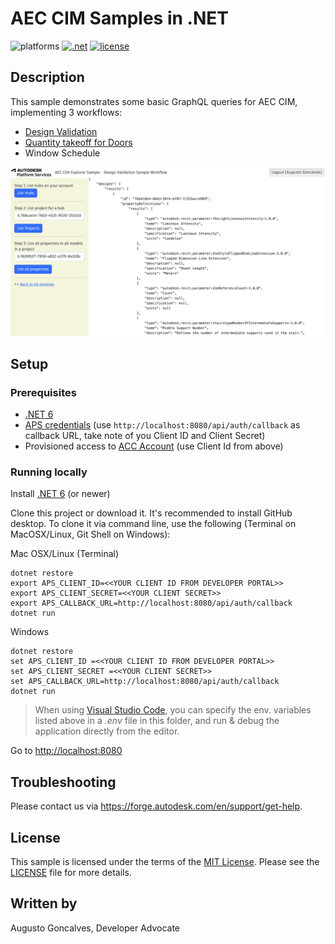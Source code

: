 # AEC CIM Samples in .NET

![platforms](https://img.shields.io/badge/platform-windows%20%7C%20osx%20%7C%20linux-lightgray.svg)
[![.net](https://img.shields.io/badge/net-6.0-blue.svg)](https://dotnet.microsoft.com/en-us/download/dotnet/6.0)
[![license](https://img.shields.io/:license-mit-green.svg)](https://opensource.org/licenses/MIT)

## Description

This sample demonstrates some basic GraphQL queries for AEC CIM, implementing 3 workflows:

- [Design Validation](./DesignValidation.md)
- [Quantity takeoff for Doors](./QuantityTakeOff.md)
- Window Schedule

![Sample](./thumbnail.png)

## Setup

### Prerequisites

- [.NET 6](https://dotnet.microsoft.com/en-us/download/dotnet/6.0)
- [APS credentials](https://forge.autodesk.com/en/docs/oauth/v2/tutorials/create-app) (use `http://localhost:8080/api/auth/callback` as callback URL, take note of you Client ID and Client Secret)
- Provisioned access to [ACC Account](https://forge.autodesk.com/en/docs/bim360/v1/tutorials/getting-started/manage-access-to-docs/) (use Client Id from above)

### Running locally

Install [.NET 6](https://dotnet.microsoft.com/en-us/download) (or newer)

Clone this project or download it. It's recommended to install GitHub desktop. To clone it via command line, use the following (Terminal on MacOSX/Linux, Git Shell on Windows):

Mac OSX/Linux (Terminal)

    dotnet restore
    export APS_CLIENT_ID=<<YOUR CLIENT ID FROM DEVELOPER PORTAL>>
    export APS_CLIENT_SECRET=<<YOUR CLIENT SECRET>>
    export APS_CALLBACK_URL=http://localhost:8080/api/auth/callback
    dotnet run

Windows

    dotnet restore
    set APS_CLIENT_ID =<<YOUR CLIENT ID FROM DEVELOPER PORTAL>>
    set APS_CLIENT_SECRET =<<YOUR CLIENT SECRET>>
    set APS_CALLBACK_URL=http://localhost:8080/api/auth/callback
    dotnet run

> When using [Visual Studio Code](https://code.visualstudio.com),
you can specify the env. variables listed above in a _.env_ file in this
folder, and run & debug the application directly from the editor.

Go to [http://localhost:8080](http://localhost:8080)

## Troubleshooting

Please contact us via https://forge.autodesk.com/en/support/get-help.

## License

This sample is licensed under the terms of the [MIT License](http://opensource.org/licenses/MIT).
Please see the [LICENSE](LICENSE) file for more details.

## Written by

Augusto Goncalves, Developer Advocate

